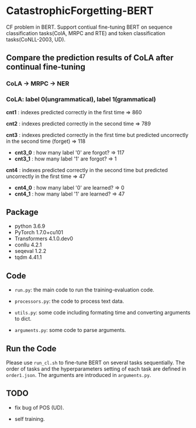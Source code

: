 # CatastrophicForgetting-BERT
CF problem in BERT. Support contiual fine-tuning BERT on sequence classification tasks(ColA, MRPC and RTE) and token classification tasks(CoNLL-2003, UD).

## Compare the prediction results of CoLA after continual fine-tuning

### CoLA -> MRPC -> NER

### CoLA: label 0(ungrammatical), label 1(grammatical)

**cnt1** : indexes predicted correctly in the first time => 860

**cnt2** : indexes predicted correctly in the second time => 789

**cnt3** : indexes predicted correctly in the first time but predicted uncorrectly in the second time (forget) => 118
  - **cnt3_0** : how many label '0' are forgot? => 117
  - **cnt3_1** : how many label '1' are forgot? => 1

**cnt4** : indexes predicted correctly in the second time but predicted uncorrectly in the first time => 47
  - **cnt4_0** : how many label '0' are learned? => 0
  - **cnt4_1** : how many label '1' are learned? => 47

## Package
- python 3.6.9
- PyTorch 1.7.0+cu101
- Transformers 4.1.0.dev0
- conllu 4.2.1
- seqeval 1.2.2
- tqdm 4.41.1

## Code
- `run.py`: the main code to run the training-evaluation code.

- `processors.py`: the code to process text data.

- `utils.py`: some code including formating time and converting arguments to dict.

- `arguments.py`: some code to parse arguments.

## Run the Code
Please use `run_cl.sh` to fine-tune BERT on several tasks sequentially. The order of tasks and the hyperparameters setting of each task are defined in `order1.json`. The arguments are introduced in `arguments.py`.

## TODO
- fix bug of POS (UD).

- self training.
